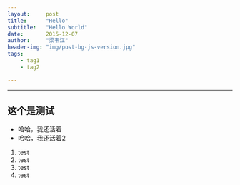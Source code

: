 ```yaml
---
layout:     post
title:      "Hello"
subtitle:   "Hello World"
date:       2015-12-07
author:     "梁韦江"
header-img: "img/post-bg-js-version.jpg"
tags:
    - tag1
    - tag2

---
```

---

## 这个是测试

- 哈哈，我还活着
- 哈哈，我还活着2

1. test
1. test
1. test
1. test
